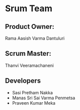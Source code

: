 # Srum Team
## Product Owner:
Rama Aasish Varma Dantuluri
## Scrum Master:
Thanvi Veeramachaneni
## Developers
- Sasi Pretham Nakka
- Manas Sri Sai Varma Penmetsa
- Praveen Kumar Meka
